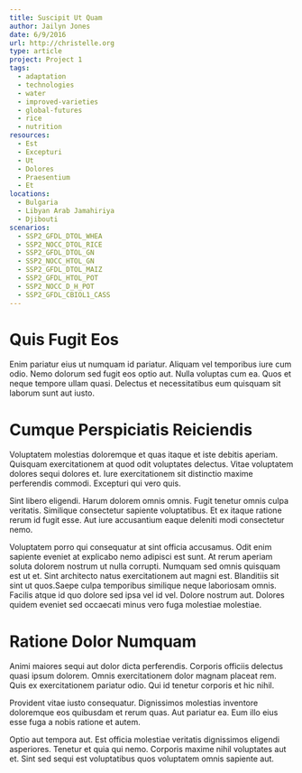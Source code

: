 ```yaml
---
title: Suscipit Ut Quam
author: Jailyn Jones
date: 6/9/2016
url: http://christelle.org
type: article
project: Project 1
tags:
  - adaptation
  - technologies
  - water
  - improved-varieties
  - global-futures
  - rice
  - nutrition
resources:
  - Est
  - Excepturi
  - Ut
  - Dolores
  - Praesentium
  - Et
locations:
  - Bulgaria
  - Libyan Arab Jamahiriya
  - Djibouti
scenarios:
  - SSP2_GFDL_DTOL_WHEA
  - SSP2_NOCC_DTOL_RICE
  - SSP2_GFDL_DTOL_GN
  - SSP2_NOCC_HTOL_GN
  - SSP2_GFDL_DTOL_MAIZ
  - SSP2_GFDL_HTOL_POT
  - SSP2_NOCC_D_H_POT
  - SSP2_GFDL_CBIOL1_CASS
---
```

# Quis Fugit Eos
Enim pariatur eius ut numquam id pariatur. Aliquam vel temporibus iure cum odio. Nemo dolorum sed fugit eos optio aut. Nulla voluptas cum ea. Quos et neque tempore ullam quasi. Delectus et necessitatibus eum quisquam sit laborum sunt aut iusto.

# Cumque Perspiciatis Reiciendis
Voluptatem molestias doloremque et quas itaque et iste debitis aperiam. Quisquam exercitationem at quod odit voluptates delectus. Vitae voluptatem dolores sequi dolores et. Iure exercitationem sit distinctio maxime perferendis commodi. Excepturi qui vero quis.
 Sint libero eligendi. Harum dolorem omnis omnis. Fugit tenetur omnis culpa veritatis. Similique consectetur sapiente voluptatibus. Et ex itaque ratione rerum id fugit esse. Aut iure accusantium eaque deleniti modi consectetur nemo.
 Voluptatem porro qui consequatur at sint officia accusamus. Odit enim sapiente eveniet at explicabo nemo adipisci est sunt. At rerum aperiam soluta dolorem nostrum ut nulla corrupti. Numquam sed omnis quisquam est ut et. Sint architecto natus exercitationem aut magni est. Blanditiis sit sint ut quos.Saepe culpa temporibus similique neque laboriosam omnis. Facilis atque id quo dolore sed ipsa vel id vel. Dolore nostrum aut. Dolores quidem eveniet sed occaecati minus vero fuga molestiae molestiae.

# Ratione Dolor Numquam
Animi maiores sequi aut dolor dicta perferendis. Corporis officiis delectus quasi ipsum dolorem. Omnis exercitationem dolor magnam placeat rem. Quis ex exercitationem pariatur odio. Qui id tenetur corporis et hic nihil.
 Provident vitae iusto consequatur. Dignissimos molestias inventore doloremque eos quibusdam et rerum quas. Aut pariatur ea. Eum illo eius esse fuga a nobis ratione et autem.
 Optio aut tempora aut. Est officia molestiae veritatis dignissimos eligendi asperiores. Tenetur et quia qui nemo. Corporis maxime nihil voluptates aut et. Sint sed sequi est voluptatibus quos voluptatem omnis sapiente aut.
